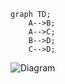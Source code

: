 ```mermaid
graph TD;
    A-->B;
    A-->C;
    B-->D;
    C-->D;
```

![Diagram](http://www.plantuml.com/plantuml/png/SoWkIImgAStDuNBAJrBGjLDmpCbCJbMmKiX8pSd9vt98pKi1IW80)
